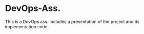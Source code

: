 # DevOps-Ass.
This is a DevOps ass. includes a presentation of the project and its implementation code.
